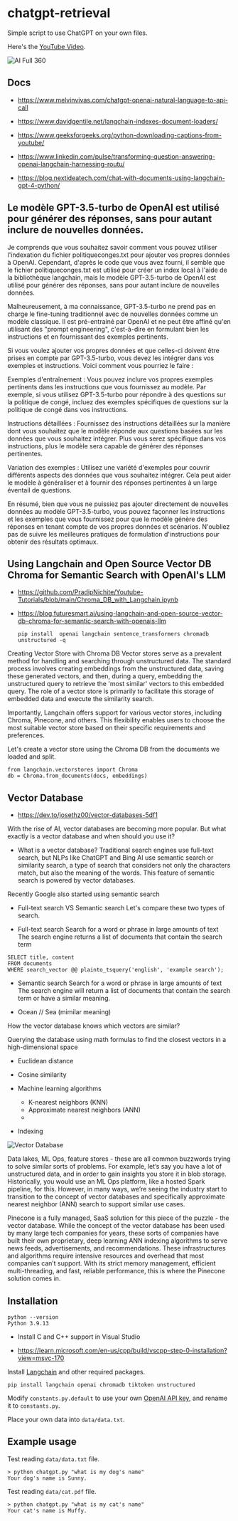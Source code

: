 # chatgpt-retrieval

Simple script to use ChatGPT on your own files.

Here's the [YouTube Video](https://youtu.be/9AXP7tCI9PI).

![AI  Full 360](https://github.com/sanogotech/chatgpt-retrieval/blob/main/images/AIfullcompenent.jpg)

## Docs

- https://www.melvinvivas.com/chatgpt-openai-natural-language-to-api-call

- https://www.davidgentile.net/langchain-indexes-document-loaders/

- https://www.geeksforgeeks.org/python-downloading-captions-from-youtube/

- https://www.linkedin.com/pulse/transforming-question-answering-openai-langchain-harnessing-routu/

- https://blog.nextideatech.com/chat-with-documents-using-langchain-gpt-4-python/

##   Le modèle GPT-3.5-turbo de OpenAI est utilisé pour générer des réponses, sans pour autant inclure de nouvelles données.


Je comprends que vous souhaitez savoir comment vous pouvez utiliser l'indexation du fichier politiqueconges.txt pour ajouter vos propres données à OpenAI. Cependant, d'après le code que vous avez fourni, il semble que le fichier politiqueconges.txt est utilisé pour créer un index local à l'aide de la bibliothèque langchain, mais le modèle GPT-3.5-turbo de OpenAI est utilisé pour générer des réponses, sans pour autant inclure de nouvelles données.

Malheureusement, à ma connaissance, GPT-3.5-turbo ne prend pas en charge le fine-tuning traditionnel avec de nouvelles données comme un modèle classique. Il est pré-entrainé par OpenAI et ne peut être affiné qu'en utilisant des "prompt engineering", c'est-à-dire en formulant bien les instructions et en fournissant des exemples pertinents.

Si vous voulez ajouter vos propres données et que celles-ci doivent être prises en compte par GPT-3.5-turbo, vous devez les intégrer dans vos exemples et instructions. Voici comment vous pourriez le faire :

Exemples d'entraînement : Vous pouvez inclure vos propres exemples pertinents dans les instructions que vous fournissez au modèle. Par exemple, si vous utilisez GPT-3.5-turbo pour répondre à des questions sur la politique de congé, incluez des exemples spécifiques de questions sur la politique de congé dans vos instructions.

Instructions détaillées : Fournissez des instructions détaillées sur la manière dont vous souhaitez que le modèle réponde aux questions basées sur les données que vous souhaitez intégrer. Plus vous serez spécifique dans vos instructions, plus le modèle sera capable de générer des réponses pertinentes.

Variation des exemples : Utilisez une variété d'exemples pour couvrir différents aspects des données que vous souhaitez intégrer. Cela peut aider le modèle à généraliser et à fournir des réponses pertinentes à un large éventail de questions.

En résumé, bien que vous ne puissiez pas ajouter directement de nouvelles données au modèle GPT-3.5-turbo, vous pouvez façonner les instructions et les exemples que vous fournissez pour que le modèle génère des réponses en tenant compte de vos propres données et scénarios. N'oubliez pas de suivre les meilleures pratiques de formulation d'instructions pour obtenir des résultats optimaux.

## Using Langchain and Open Source Vector DB Chroma for Semantic Search with OpenAI's LLM

* https://github.com/PradipNichite/Youtube-Tutorials/blob/main/Chroma_DB_with_Langchain.ipynb

* https://blog.futuresmart.ai/using-langchain-and-open-source-vector-db-chroma-for-semantic-search-with-openais-llm
  
  ```
  pip install  openai langchain sentence_transformers chromadb unstructured -q
   ```

Creating Vector Store with Chroma DB
Vector stores serve as a prevalent method for handling and searching through unstructured data. The standard process involves creating embeddings from the unstructured data, saving these generated vectors, and then, during a query, embedding the unstructured query to retrieve the 'most similar' vectors to this embedded query. The role of a vector store is primarily to facilitate this storage of embedded data and execute the similarity search.

Importantly, Langchain offers support for various vector stores, including Chroma, Pinecone, and others. This flexibility enables users to choose the most suitable vector store based on their specific requirements and preferences.

Let's create a vector store using the Chroma DB from the documents we loaded and split.


  ```
from langchain.vectorstores import Chroma
db = Chroma.from_documents(docs, embeddings)
  ```

## Vector Database

* https://dev.to/josethz00/vector-databases-5df1
  
With the rise of AI, vector databases are becoming more popular. But what exactly is a vector database and when should you use it?

* What is a vector database?
Traditional search engines use full-text search, but NLPs like ChatGPT and Bing AI use semantic search or similarity search, a type of search that considers not only the characters match, but also the meaning of the words. This feature of semantic search is powered by vector databases.

 Recently Google also started using semantic search
 

* Full-text search VS Semantic search
Let's compare these two types of search.

- Full-text search
Search for a word or phrase in large amounts of text
The search engine returns a list of documents that contain the search term

```
SELECT title, content
FROM documents
WHERE search_vector @@ plainto_tsquery('english', 'example search');

```

- Semantic search
Search for a word or phrase in large amounts of text
The search engine will return a list of documents that contain the search term or have a similar meaning.

*  Ocean // Sea (mimilar meaning)
  
How the vector database knows which vectors are similar?

Querying the database using math formulas to find the closest vectors in a high-dimensional space

* Euclidean distance
* Cosine similarity

* Machine learning algorithms

  - K-nearest neighbors (KNN)
  - Approximate nearest neighbors (ANN)
  -
* Indexing

![Vector  Database](https://github.com/sanogotech/chatgpt-retrieval/blob/main/images/vectorDatabase.png)


Data lakes, ML Ops, feature stores - these are all common buzzwords trying to solve similar sorts of problems. For example, let’s say you have a lot of unstructured data, and in order to gain insights you store it in blob storage. Historically, you would use an ML Ops platform, like a hosted Spark pipeline, for this. However, in many ways, we’re seeing the industry start to transition to the concept of vector databases and specifically approximate nearest neighbor (ANN) search to support similar use cases.


Pinecone is a fully managed, SaaS solution for this piece of the puzzle - the vector database. While the concept of the vector database has been used by many large tech companies for years, these sorts of companies have built their own proprietary, deep learning ANN indexing algorithms to serve news feeds, advertisements, and recommendations. These infrastructures and algorithms require intensive resources and overhead that most companies can’t support. With its strict memory management, efficient multi-threading, and fast, reliable performance, this is where the Pinecone solution comes in.


## Installation

```
python --version
Python 3.9.13
```

* Install C and C++ support in Visual Studio

* https://learn.microsoft.com/en-us/cpp/build/vscpp-step-0-installation?view=msvc-170

Install [Langchain](https://github.com/hwchase17/langchain) and other required packages.
```
pip install langchain openai chromadb tiktoken unstructured
```
Modify `constants.py.default` to use your own [OpenAI API key](https://platform.openai.com/account/api-keys), and rename it to `constants.py`.

Place your own data into `data/data.txt`.

## Example usage
Test reading `data/data.txt` file.
```
> python chatgpt.py "what is my dog's name"
Your dog's name is Sunny.
```

Test reading `data/cat.pdf` file.
```
> python chatgpt.py "what is my cat's name"
Your cat's name is Muffy.
```
